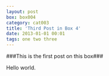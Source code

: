 ```yaml
---
layout: post
box: box004
category: cat003
title: 'Third Post in Box 4'
date: 2013-01-01 00:01
tags: one two three
---
```

###This is the first post on this box###

Hello world.